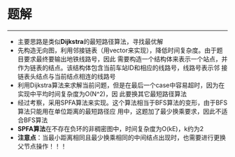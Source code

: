 # 题解
----

* 主要思路是类似**Dijkstra**的最短路径算法，寻找最优解
* 先构造无向图，利用邻接链表（用vector来实现），降低时间复杂度。由于题目要求最终要输出地铁线路号，因此
需要构造一个结构体来表示一个站点，并作为链表的结点。该结构体包含当前车站ID和相应的线路号，线路号表示邻
接链表头结点与当前结点相连的线路号
* 利用Dijkstra算法来求解当前问题，但是在最后一个case中容易超时，因为在实现中平均时间复杂度为O(N^2)，因
此要换其它最短路径算法
* 经过考察，采用SPFA算法来实现。这个算法相当于BFS算法的变形，由于BFS算法只能用在单位距离的最短路径应
用中，这题加了最少换乘要求，因此不适合BFS算法
* **SPFA算法**在不存在负环的非稠密图中，时间复杂度为O(kE)，k约为2
* **注意点**：当最小距离相同且最少换乘相同的中间结点出现时，也需要进行更换父节点操作！！！
